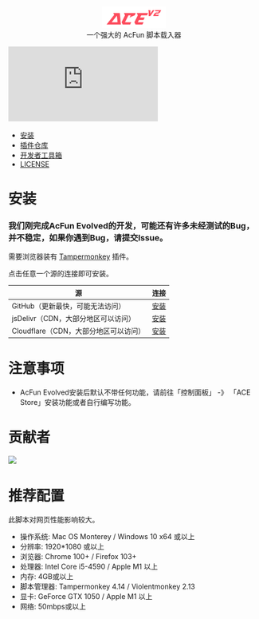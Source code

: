 <div align="center"><img id="ace" width="128" alt="ace" src="./images/logo.png"></div>

<div align="center">
一个强大的 AcFun 脚本载入器
</div>

![GitHub file size in bytes](https://img.shields.io/github/size/wenzi7777/AcFun-Evolved/v1/dist/acfun.evolved.bundle.min.user.js?label=ACE%20Runtime%20Size)

- [安装](#安装)
- [插件仓库](https://github.com/wenzi7777/AcFun-Evolved-Plugins)
- [开发者工具箱](https://github.com/wenzi7777/ACE-DeveloperKit)
- [LICENSE](LICENSE.md)

# 安装

### 我们刚完成AcFun Evolved的开发，可能还有许多未经测试的Bug，并不稳定，如果你遇到Bug，请提交Issue。

需要浏览器装有 [Tampermonkey](https://tampermonkey.net/) 插件。

点击任意一个源的连接即可安装。

| 源                         | 连接                                                                                                   |
|---------------------------|------------------------------------------------------------------------------------------------------|
| GitHub（更新最快，可能无法访问）       | [安装](https://github.com/wenzi7777/AcFun-Evolved/raw/main/dist/acfun.evolved.bundle.min.user.js)      |
| jsDelivr（CDN，大部分地区可以访问）   | [安装](https://cdn.jsdelivr.net/gh/wenzi7777/AcFun-Evolved@main/dist/acfun.evolved.bundle.min.user.js) |
| Cloudflare（CDN，大部分地区可以访问） | [安装](https://ace.1205.moe/dist/acfun.evolved.bundle.min.user.js)                                     |

# 注意事项
- AcFun Evolved安装后默认不带任何功能，请前往「控制面板」 -》 「ACE Store」安装功能或者自行编写功能。

# 贡献者
<a href="https://github.com/wenzi7777/AcFun-Evolved/graphs/contributors">
  <img src="https://contrib.rocks/image?repo=wenzi7777/AcFun-Evolved" />
</a>

# 推荐配置

此脚本对网页性能影响较大。

- 操作系统: Mac OS Monterey / Windows 10 x64 或以上
- 分辨率: 1920*1080 或以上
- 浏览器: Chrome 100+ / Firefox 103+
- 处理器: Intel Core i5-4590 / Apple M1 以上
- 内存: 4GB或以上
- 脚本管理器: Tampermonkey 4.14 / Violentmonkey 2.13
- 显卡: GeForce GTX 1050 / Apple M1 以上
- 网络: 50mbps或以上
